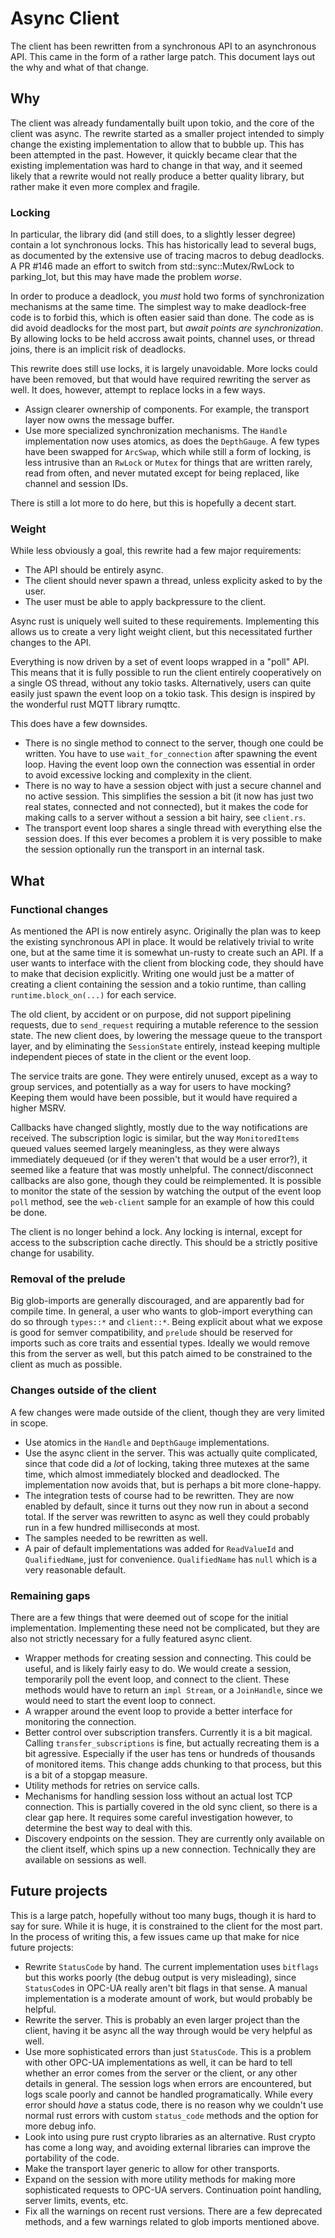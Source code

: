 # Async Client

The client has been rewritten from a synchronous API to an asynchronous API. This came in the form of a rather large patch. This document lays out the why and what of that change.

## Why

The client was already fundamentally built upon tokio, and the core of the client was async. The rewrite started as a smaller project intended to simply change the existing implementation to allow that to bubble up. This has been attempted in the past. However, it quickly became clear that the existing implementation was hard to change in that way, and it seemed likely that a rewrite would not really produce a better quality library, but rather make it even more complex and fragile.

### Locking

In particular, the library did (and still does, to a slightly lesser degree) contain a lot synchronous locks. This has historically lead to several bugs, as documented by the extensive use of tracing macros to debug deadlocks. A PR #146 made an effort to switch from std::sync::Mutex/RwLock to parking_lot, but this may have made the problem _worse_.

In order to produce a deadlock, you _must_ hold two forms of synchronization mechanisms at the same time. The simplest way to make deadlock-free code is to forbid this, which is often easier said than done. The code as is did avoid deadlocks for the most part, but _await points are synchronization_. By allowing locks to be held accross await points, channel uses, or thread joins, there is an implicit risk of deadlocks.

This rewrite does still use locks, it is largely unavoidable. More locks could have been removed, but that would have required rewriting the server as well. It does, however, attempt to replace locks in a few ways.

 - Assign clearer ownership of components. For example, the transport layer now owns the message buffer.
 - Use more specialized synchronization mechanisms. The `Handle` implementation now uses atomics, as does the `DepthGauge`. A few types have been swapped for `ArcSwap`, which while still a form of locking, is less intrusive than an `RwLock` or `Mutex` for things that are written rarely, read from often, and never mutated except for being replaced, like channel and session IDs.

There is still a lot more to do here, but this is hopefully a decent start.

### Weight

While less obviously a goal, this rewrite had a few major requirements:

 - The API should be entirely async.
 - The client should never spawn a thread, unless explicity asked to by the user.
 - The user must be able to apply backpressure to the client.

Async rust is uniquely well suited to these requirements. Implementing this allows us to create a very light weight client, but this necessitated further changes to the API.

Everything is now driven by a set of event loops wrapped in a "poll" API. This means that it is fully possible to run the client entirely cooperatively on a single OS thread, without any tokio tasks. Alternatively, users can quite easily just spawn the event loop on a tokio task. This design is inspired by the wonderful rust MQTT library rumqttc.

This does have a few downsides.

 - There is no single method to connect to the server, though one could be written. You have to use `wait_for_connection` after spawning the event loop. Having the event loop own the connection was essential in order to avoid excessive locking and complexity in the client.
 - There is no way to have a session object with just a secure channel and no active session. This simplifies the session a bit (it now has just two real states, connected and not connected), but it makes the code for making calls to a server without a session a bit hairy, see `client.rs`.
 - The transport event loop shares a single thread with everything else the session does. If this ever becomes a problem it is very possible to make the session optionally run the transport in an internal task.

## What

### Functional changes

As mentioned the API is now entirely async. Originally the plan was to keep the existing synchronous API in place. It would be relatively trivial to write one, but at the same time it is somewhat un-rusty to create such an API. If a user wants to interface with the client from blocking code, they should have to make that decision explicitly. Writing one would just be a matter of creating a client containing the session and a tokio runtime, than calling `runtime.block_on(...)` for each service.

The old client, by accident or on purpose, did not support pipelining requests, due to `send_request` requiring a mutable reference to the session state. The new client does, by lowering the message queue to the transport layer, and by eliminating the `SessionState` entirely, instead keeping multiple independent pieces of state in the client or the event loop.

The service traits are gone. They were entirely unused, except as a way to group services, and potentially as a way for users to have mocking? Keeping them would have been possible, but it would have required a higher MSRV.

Callbacks have changed slightly, mostly due to the way notifications are received. The subscription logic is similar, but the way `MonitoredItems` queued values seemed largely meaningless, as they were always immediately dequeued (or if they weren't that would be a user error?), it seemed like a feature that was mostly unhelpful. The connect/disconnect callbacks are also gone, though they could be reimplemented. It is possible to monitor the state of the session by watching the output of the event loop `poll` method, see the `web-client` sample for an example of how this could be done.

The client is no longer behind a lock. Any locking is internal, except for access to the subscription cache directly. This should be a strictly positive change for usability.

### Removal of the prelude

Big glob-imports are generally discouraged, and are apparently bad for compile time. In general, a user who wants to glob-import everything can do so through `types::*` and `client::*`. Being explicit about what we expose is good for semver compatibility, and `prelude` should be reserved for imports such as core traits and essential types. Ideally we would remove this from the server as well, but this patch aimed to be constrained to the client as much as possible.

### Changes outside of the client

A few changes were made outside of the client, though they are very limited in scope.

 - Use atomics in the `Handle` and `DepthGauge` implementations.
 - Use the async client in the server. This was actually quite complicated, since that code did a _lot_ of locking, taking three mutexes at the same time, which almost immediately blocked and deadlocked. The implementation now avoids that, but is perhaps a bit more clone-happy.
 - The integration tests of course had to be rewritten. They are now enabled by default, since it turns out they now run in about a second total. If the server was rewritten to async as well they could probably run in a few hundred milliseconds at most.
 - The samples needed to be rewritten as well.
 - A pair of default implementations was added for `ReadValueId` and `QualifiedName`, just for convenience. `QualifiedName` has `null` which is a very reasonable default.

### Remaining gaps

There are a few things that were deemed out of scope for the initial implementation. Implementing these need not be complicated, but they are also not strictly necessary for a fully featured async client.

 - Wrapper methods for creating session and connecting. This could be useful, and is likely fairly easy to do. We would create a session, temporarily poll the event loop, and connect to the client. These methods would have to return an `impl Stream`, or a `JoinHandle`, since we would need to start the event loop to connect.
 - A wrapper around the event loop to provide a better interface for monitoring the connection.
 - Better control over subscription transfers. Currently it is a bit magical. Calling `transfer_subscriptions` is fine, but actually recreating them is a bit agressive. Especially if the user has tens or hundreds of thousands of monitored items. This change adds chunking to that process, but this is a bit of a stopgap measure.
 - Utility methods for retries on service calls.
 - Mechanisms for handling session loss without an actual lost TCP connection. This is partially covered in the old sync client, so there is a clear gap here. It requires some careful investigation however, to determine the best way to deal with this.
 - Discovery endpoints on the session. They are currently only available on the client itself, which spins up a new connection. Technically they are available on sessions as well.

## Future projects

This is a large patch, hopefully without too many bugs, though it is hard to say for sure. While it is huge, it is constrained to the client for the most part. In the process of writing this, a few issues came up that make for nice future projects:

 - Rewrite `StatusCode` by hand. The current implementation uses `bitflags` but this works poorly (the debug output is very misleading), since `StatusCode`s in OPC-UA really aren't bit flags in that sense. A manual implementation is a moderate amount of work, but would probably be helpful.
 - Rewrite the server. This is probably an even larger project than the client, having it be async all the way through would be very helpful as well.
 - Use more sophisticated errors than just `StatusCode`. This is a problem with other OPC-UA implementations as well, it can be hard to tell whether an error comes from the server or the client, or any other details in general. The session logs when errors are encountered, but logs scale poorly and cannot be handled programatically. While every error should _have_ a status code, there is no reason why we couldn't use normal rust errors with custom `status_code` methods and the option for more debug info.
 - Look into using pure rust crypto libraries as an alternative. Rust crypto has come a long way, and avoiding external libraries can improve the portability of the code.
 - Make the transport layer generic to allow for other transports.
 - Expand on the session with more utility methods for making more sophisticated requests to OPC-UA servers. Continuation point handling, server limits, events, etc.
 - Fix all the warnings on recent rust versions. There are a few deprecated methods, and a few warnings related to glob imports mentioned above.


